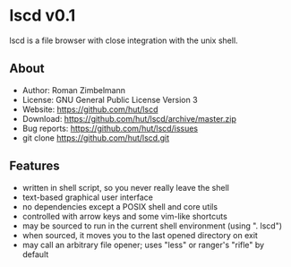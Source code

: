 lscd v0.1
=========
lscd is a file browser with close integration with the unix shell.

About
-----
* Author:      Roman Zimbelmann
* License:     GNU General Public License Version 3
* Website:     https://github.com/hut/lscd
* Download:    https://github.com/hut/lscd/archive/master.zip
* Bug reports: https://github.com/hut/lscd/issues
* git clone    https://github.com/hut/lscd.git

Features
--------
* written in shell script, so you never really leave the shell
* text-based graphical user interface
* no dependencies except a POSIX shell and core utils
* controlled with arrow keys and some vim-like shortcuts
* may be sourced to run in the current shell environment (using ". lscd")
* when sourced, it moves you to the last opened directory on exit
* may call an arbitrary file opener; uses "less" or ranger's "rifle" by default
